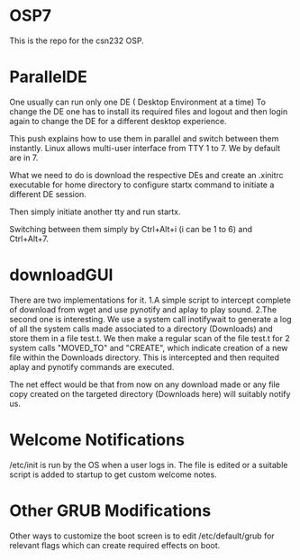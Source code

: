 # OSP7
This is the repo for the csn232 OSP.

# ParallelDE
One usually can run only one DE ( Desktop Environment at a time)
To change the DE one has to install its required files and logout and then login again to change the DE for a different desktop experience.

This push explains how to use them in parallel and switch between them instantly.
Linux allows multi-user interface from TTY 1 to 7.
We by default are in 7.

What we need to do is download the respective DEs and create an .xinitrc executable for home directory to configure startx command to initiate a different DE session.

Then simply initiate another tty and run startx.

Switching between them simply by Ctrl+Alt+i (i can be 1 to 6) and Ctrl+Alt+7.

# downloadGUI
There are two implementations for it.
1.A simple script to intercept complete of download from wget and use pynotify and aplay to play sound.
2.The second one is interesting. We use a system call inotifywait to generate a log of all the system calls made associated to a directory (Downloads) and store them in a file test.t.
We then make a regular scan of the file test.t for 2 system calls "MOVED_TO" and "CREATE", which indicate creation of a new file within the Downloads directory. This is intercepted and then requited aplay and pynotify commands are executed.

The net effect would be that from now on any download made or any file copy created on the targeted directory (Downloads here) will suitably notify us.


# Welcome Notifications
/etc/init is run by the OS when a user logs in. The file is edited or a suitable script is added to startup to get custom welcome notes.

# Other GRUB Modifications
Other ways to customize the boot screen is to edit /etc/default/grub for relevant flags which can create required effects on boot.
